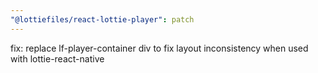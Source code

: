 ```yaml
---
"@lottiefiles/react-lottie-player": patch
---
```


fix: replace lf-player-container div to fix layout inconsistency when used with lottie-react-native

